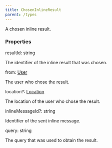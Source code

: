 ```yaml
---
title: ChosenInlineResult
parent: /types
---
```


A chosen inline result.

### Properties

<div class="flex flex-col gap-3"><div><div class="flex gap-2"><div class="font-mono p" id="p_resultId" data-anchor><span class="font-bold">resultId</span><span class="opacity-50">:</span> <span>string</span></div></div><div class="pl-3"><div class="no-margin">

The identifier of the inline result that was chosen.

</div></div></div><div><div class="flex gap-2"><div class="font-mono p" id="p_from" data-anchor><span class="font-bold">from</span><span class="opacity-50">:</span> <a href="/gh/types/user"  >User</a></div></div><div class="pl-3"><div class="no-margin">

The user who chose the result.

</div></div></div><div><div class="flex gap-2"><div class="font-mono p" id="p_location" data-anchor><span class="font-bold">location</span><span class="opacity-50"><span title="Optional" class="cursor-help">?</span>:</span> <a href="/gh/types/location"  >Location</a></div></div><div class="pl-3"><div class="no-margin">

The location of the user who chose the result.

</div></div></div><div><div class="flex gap-2"><div class="font-mono p" id="p_inlineMessageId" data-anchor><span class="font-bold">inlineMessageId</span><span class="opacity-50"><span title="Optional" class="cursor-help">?</span>:</span> <span>string</span></div></div><div class="pl-3"><div class="no-margin">

Identifier of the sent inline message.

</div></div></div><div><div class="flex gap-2"><div class="font-mono p" id="p_query" data-anchor><span class="font-bold">query</span><span class="opacity-50">:</span> <span>string</span></div></div><div class="pl-3"><div class="no-margin">

The query that was used to obtain the result.

</div></div></div></div>

